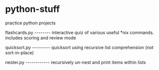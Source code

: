 python-stuff
============

practice python projects

flashcards.py -------- interactive quiz of various useful *nix commands. includes scoring and review mode

quicksort.py --------- quicksort using recursive list comprehension (not sort-in-place)

nester.py ------------ recursively un-nest and print items within lists
